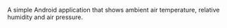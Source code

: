 A simple Android application that shows ambient air temperature, relative humidity and air pressure.
